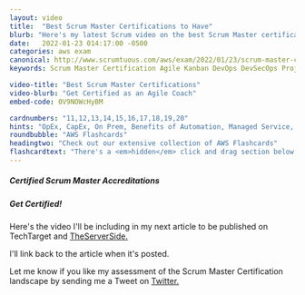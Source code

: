 ```yaml
---
layout: video
title:  "Best Scrum Master Certifications to Have"
blurb: "Here's my latest Scrum video on the best Scrum Master certification to hold."
date:   2022-01-23 014:17:00 -0500
categories: aws exam
canonical: http://www.scrumtuous.com/aws/exam/2022/01/23/scrum-master-certification-best.html
keywords: Scrum Master Certification Agile Kanban DevOps DevSecOps Project Management

video-title: "Best Scrum Master Certifications"
video-blurb: "Get Certified as an Agile Coach"
embed-code: 0V9NOWcHyBM

cardnumbers: "11,12,13,14,15,16,17,18,19,20"
hints: "OpEx, CapEx, On Prem, Benefits of Automation, Managed Service, Design for Failure, Monolithic architectures, Parallel Computing, RDS, ECS, EKS, DynamoDB"
roundbubble: "AWS Flashcards"
headingtwo: "Check out our extensive collection of AWS Flashcards"
flashcardtext: "There's a <em>hidden</em> click and drag section below for hints."
---
```



<div class="card mt-5">
  <div class="card-header">
    <h5>Certified Scrum Master Accreditations</h5>
  </div>
  <div class="card-body">
    <h5 class="card-title">Get Certified!</h5>


Here's the video I'll be including in my next article to be published on TechTarget and <a href="https://www.theserverside.com/blog/Coffee-Talk-Java-News-Stories-and-Opinions/best-Scrum-Master-certification-exams-professional">TheServerSide.</a>

I'll link back to the article when it's posted.
  
Let me know if you like my assessment of the Scrum Master Certification landscape by sending me a Tweet on <a href="">Twitter.</a>

  </div>
</div>







